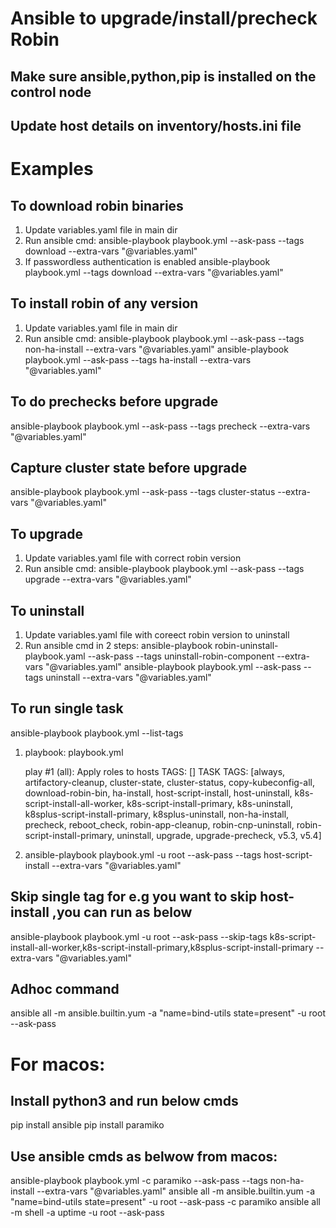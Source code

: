 # Ansible to upgrade/install/precheck Robin 
## Make sure ansible,python,pip is installed on the control node
## Update host details on inventory/hosts.ini file

# Examples
## To download robin binaries
1. Update variables.yaml file in main dir
2. Run ansible cmd:
   ansible-playbook playbook.yml  --ask-pass --tags download --extra-vars "@variables.yaml"
3. If passwordless authentication is enabled
   ansible-playbook playbook.yml --tags download --extra-vars "@variables.yaml"  

## To install robin of any version
1. Update variables.yaml file in main dir
2. Run ansible cmd:
   ansible-playbook playbook.yml  --ask-pass --tags non-ha-install --extra-vars "@variables.yaml"
   ansible-playbook playbook.yml  --ask-pass --tags ha-install --extra-vars "@variables.yaml"

## To do prechecks before upgrade
  ansible-playbook playbook.yml  --ask-pass --tags precheck --extra-vars "@variables.yaml" 

## Capture cluster state before upgrade
  ansible-playbook playbook.yml  --ask-pass --tags cluster-status --extra-vars "@variables.yaml" 

## To upgrade
1. Update variables.yaml file with correct robin version
2. Run ansible cmd:
   ansible-playbook playbook.yml  --ask-pass --tags upgrade --extra-vars "@variables.yaml"

## To uninstall
1. Update variables.yaml file with coreect robin version to uninstall
2. Run ansible cmd in 2 steps:
   ansible-playbook robin-uninstall-playbook.yaml  --ask-pass --tags uninstall-robin-component --extra-vars "@variables.yaml" 
   ansible-playbook playbook.yml  --ask-pass --tags uninstall --extra-vars "@variables.yaml" 


## To run single task
ansible-playbook playbook.yml --list-tags

1. playbook: playbook.yml

   play #1 (all): Apply roles to hosts	TAGS: []
      TASK TAGS: [always, artifactory-cleanup, cluster-state, cluster-status, copy-kubeconfig-all, download-robin-bin, ha-install, host-script-install, host-uninstall, k8s-script-install-all-worker, k8s-script-install-primary, k8s-uninstall, k8splus-script-install-primary, k8splus-uninstall, non-ha-install, precheck, reboot_check, robin-app-cleanup, robin-cnp-uninstall, robin-script-install-primary, uninstall, upgrade, upgrade-precheck, v5.3, v5.4]

2. ansible-playbook playbook.yml -u root --ask-pass --tags host-script-install  --extra-vars "@variables.yaml"



## Skip single tag for e.g you want to skip host-install ,you can run as below
ansible-playbook playbook.yml -u root --ask-pass --skip-tags k8s-script-install-all-worker,k8s-script-install-primary,k8splus-script-install-primary --extra-vars "@variables.yaml"

## Adhoc command
ansible all -m ansible.builtin.yum -a "name=bind-utils state=present" -u root  --ask-pass   
   
# For macos:
## Install python3  and run below cmds
pip install ansible
pip install paramiko

## Use ansible cmds as belwow from macos:
ansible-playbook playbook.yml -c paramiko --ask-pass --tags non-ha-install --extra-vars "@variables.yaml"
ansible all -m ansible.builtin.yum -a "name=bind-utils state=present" -u root  --ask-pass -c paramiko
ansible all -m shell -a uptime  -u root --ask-pass
